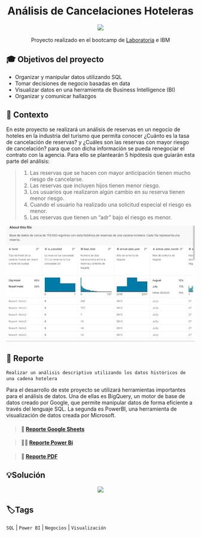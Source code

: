 <div align="center"> <h1>  Análisis de Cancelaciones Hoteleras </h1>  
  
![](/Análisis-de-Cancelaciones.jpg)
  
Proyecto realizado en el bootcamp de [Laboratoria](https://app.laboratoria.la/signup-and-login/) e IBM
</div>

## 🎓 Objetivos del proyecto

- Organizar y manipular datos utilizando SQL
- Tomar decisiones de negocio basadas en data
- Visualizar datos en una herramienta de Business Intelligence (BI)
- Organizar y comunicar hallazgos

## 📌 Contexto

En este proyecto se realizará un análisis de reservas en un negocio de hoteles en la industria del turismo que permita conocer ¿Cuánto es la tasa de cancelación de reservas? y ¿Cuáles son las reservas con mayor riesgo de cancelación? para que con dicha información se pueda renegociar el contrato con la agencia. Para ello se plantearán 5 hipótesis que guiarán esta parte del análisis:

>1. Las reservas que se hacen con mayor anticipación tienen mucho riesgo de cancelarse.
>2. Las reservas que incluyen hijos tienen menor riesgo.
>3. Los usuarios que realizaron algún cambio en su reserva tienen menor riesgo.
>4. Cuando el usuario ha realizado una solicitud especial el riesgo es menor.
>5. Las reservas que tienen un “adr” bajo el riesgo es menor.

<div align="center">
  
![](/Dataset_3.jpg) 
  </div>


## 🔎 Reporte

    Realizar un análisis descriptivo utilizando los datos históricos de una cadena hotelera

Para el desarrollo de este proyecto se utilizará herramientas importantes para el análisis de datos. Una de ellas es BigQuery, un motor de base de datos creado por Google, que permite manipular datos de forma eficiente a través del lenguaje SQL. La segunda es PowerBI, una herramienta de visualización de datos creada por Microsoft.

> <h4 align="left"> 📝 <a href="https://docs.google.com/spreadsheets/d/1WqA3e40Kd6uGWBP9JNA5fNMhb4CtlIaD1vkNhuZ9OJc/edit?usp=sharing">Reporte Google Sheets</a>
  
> <h4 align="left"> 👩‍💻 <a href="https://drive.google.com/file/d/1jFM6YKXOZvdBzRNOLcWtAOOrAxgKTMca/view?usp=sharing">Reporte Power Bi</a>
  
> <h4 align="left"> 📄 <a href="https://drive.google.com/file/d/1J1EutiZjKst3Bl_cVPYdrBtPiw-cmLE2/view?usp=sharing">Reporte PDF</a>
</h4>

## 💡Solución
  
<div align="center">
  
<a target="_blank" href="https://www.loom.com/share/c0456758f9b54f70858a88fbd2d5ac1d" rel="noopener noreferrer" >![](https://cdn.loom.com/sessions/thumbnails/c0456758f9b54f70858a88fbd2d5ac1d-1662511850606-with-play.gif)</a>

  
</div>
  

## 🏷️Tags

`SQL` | `Power BI` | `Negocios` | `Visualización` 
